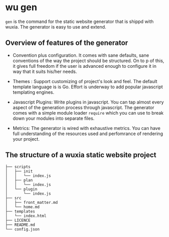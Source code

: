 # wu gen

`gen` is the command for the static website generator that is shippd with wuxia.
The generator is easy to use and extend.

## Overview of features of the generator

- Convention plus configuration. It comes with sane defaults, sane conventions
  of the way the project should be structured. On to p of this, it gives full
  freedom if the user is advanced enough to configure it in way that it suits
  his/her needs.

- Themes : Support customizing of project's look and feel. The default template
  language is is Go. Effort is underway to add popular javascript templating
  engines.

- Javascript Plugins: Write plugins in javascript. You can tap almost every
  aspect of the generation process through javascript. The generator comes with
  a simple module loader `require` which you can use to break down your modules
  into separate files.

- Metrics: The generator is wired with exhaustive metrics. You can have full
  understanding of the resources used and perfomrance of rendering your project.


## The structure of a wuxia static website project

```
├── scripts
│   ├── init
│   │   └── index.js
│   ├── plan
│   │   └── index.js
│   └── plugin
│       └── index.js
├── src
│   ├── front_matter.md
│   └── home.md
├── templates
│   └── index.html
├── LICENCE
├── README.md
└── config.json
```
